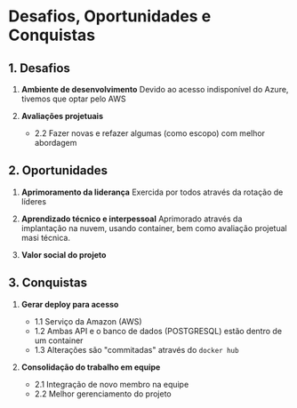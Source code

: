 # Desafios, Oportunidades e Conquistas

## 1. Desafios

1. **Ambiente de desenvolvimento**
    Devido ao acesso indisponível do Azure, tivemos que optar pelo AWS

2. **Avaliações projetuais**
    - 2.2 Fazer novas e refazer algumas (como escopo) com melhor abordagem

## 2. Oportunidades

1. **Aprimoramento da liderança**
    Exercida por todos através da rotação de líderes

2. **Aprendizado técnico e interpessoal**
    Aprimorado através da implantação na nuvem, usando container, bem como avaliação projetual masi técnica.

3. **Valor social do projeto**
    

## 3. Conquistas

1. **Gerar deploy para acesso**
    - 1.1 Serviço da Amazon (AWS)
    - 1.2 Ambas API e o banco de dados (POSTGRESQL) estão dentro de um container
    - 1.3 Alterações são "commitadas" através do `docker hub`

2. **Consolidação do trabalho em equipe**
    - 2.1 Integração de novo membro na equipe
    - 2.2 Melhor gerenciamento do projeto
